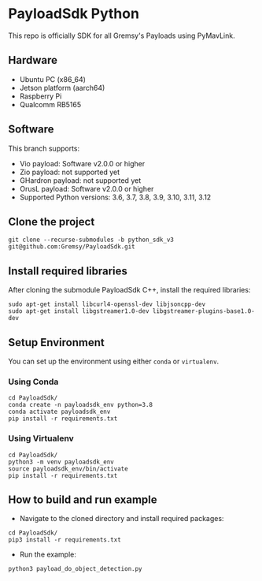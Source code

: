 # PayloadSdk Python
This repo is officially SDK for all Gremsy's Payloads using PyMavLink.

## Hardware
- Ubuntu PC (x86_64)
- Jetson platform (aarch64)
- Raspberry Pi
- Qualcomm RB5165

## Software
This branch supports:
- Vio payload: Software v2.0.0 or higher
- Zio payload: not supported yet
- GHardron payload: not supported yet
- OrusL payload: Software v2.0.0 or higher
- Supported Python versions: 3.6, 3.7, 3.8, 3.9, 3.10, 3.11, 3.12

## Clone the project 
```shell
git clone --recurse-submodules -b python_sdk_v3 git@github.com:Gremsy/PayloadSdk.git
```

## Install required libraries
After cloning the submodule PayloadSdk C++, install the required libraries:

```shell
sudo apt-get install libcurl4-openssl-dev libjsoncpp-dev
sudo apt-get install libgstreamer1.0-dev libgstreamer-plugins-base1.0-dev
```

## Setup Environment
You can set up the environment using either `conda` or `virtualenv`.

### Using Conda
```shell
cd PayloadSdk/
conda create -n payloadsdk_env python=3.8
conda activate payloadsdk_env
pip install -r requirements.txt
```

### Using Virtualenv
```shell
cd PayloadSdk/
python3 -m venv payloadsdk_env
source payloadsdk_env/bin/activate
pip install -r requirements.txt
```

## How to build and run example
- Navigate to the cloned directory and install required packages:

```shell
cd PayloadSdk/
pip3 install -r requirements.txt
```

- Run the example:
```shell
python3 payload_do_object_detection.py
```